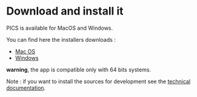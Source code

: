 # Download and install it

PICS is available for MacOS and Windows.

You can find here the installers downloads :
* [Mac OS](https://github.com/bastiennicoud/PICS/releases/tag/v1.1.5)
* [Windows](https://github.com/bastiennicoud/PICS/releases/tag/v1.1.5)

**warning**, the app is compatible only with 64 bits systems.

Note : if you want to install the sources for development see the [technical documentation](../techdoc/setting-up-development.html).